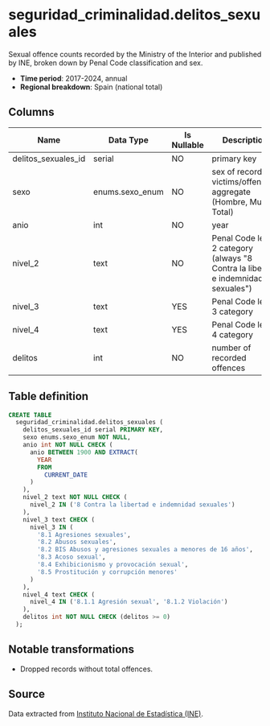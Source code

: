 # seguridad_criminalidad.delitos_sexuales

Sexual offence counts recorded by the Ministry of the Interior and published by INE, broken down by Penal Code classification and sex.

- **Time period**: 2017-2024, annual
- **Regional breakdown**: Spain (national total)

## Columns

| Name | Data Type | Is Nullable | Description |
| --- | --- | --- | --- |
| delitos_sexuales_id | serial | NO | primary key |
| sexo | enums.sexo_enum | NO | sex of recorded victims/offenders aggregate (Hombre, Mujer, Total) |
| anio | int | NO | year |
| nivel_2 | text | NO | Penal Code level 2 category (always "8 Contra la libertad e indemnidad sexuales") |
| nivel_3 | text | YES | Penal Code level 3 category |
| nivel_4 | text | YES | Penal Code level 4 category |
| delitos | int | NO | number of recorded offences |

## Table definition

```sql
CREATE TABLE
  seguridad_criminalidad.delitos_sexuales (
    delitos_sexuales_id serial PRIMARY KEY,
    sexo enums.sexo_enum NOT NULL,
    anio int NOT NULL CHECK (
      anio BETWEEN 1900 AND EXTRACT(
        YEAR
        FROM
          CURRENT_DATE
      )
    ),
    nivel_2 text NOT NULL CHECK (
      nivel_2 IN ('8 Contra la libertad e indemnidad sexuales')
    ),
    nivel_3 text CHECK (
      nivel_3 IN (
        '8.1 Agresiones sexuales',
        '8.2 Abusos sexuales',
        '8.2 BIS Abusos y agresiones sexuales a menores de 16 años',
        '8.3 Acoso sexual',
        '8.4 Exhibicionismo y provocación sexual',
        '8.5 Prostitución y corrupción menores'
      )
    ),
    nivel_4 text CHECK (
      nivel_4 IN ('8.1.1 Agresión sexual', '8.1.2 Violación')
    ),
    delitos int NOT NULL CHECK (delitos >= 0)
  );
```

## Notable transformations
- Dropped records without total offences.

## Source
Data extracted from <a href="https://www.ine.es/jaxiT3/Tabla.htm?t=28750" target="_blank">Instituto Nacional de Estadística (INE)</a>.

